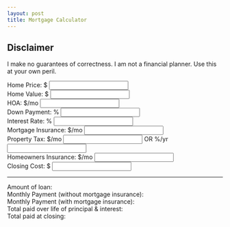 ```yaml
---
layout: post
title: Mortgage Calculator
---
```


## Disclaimer
I make no guarantees of correctness. I am not a financial planner. Use this at your own peril.

<label for="price">Home Price: $</label>
<input type="text" name="price" id="price-input">
<br>
<label for="home-value">Home Value: $</label>
<input type="text" name="home-value" id="home-value-input">
<span id='home-value-hint'></span>
<br>
<label for="HOA">HOA: $/mo</label>
<input type="text" name="hoa" id="hoa-input">
<br>
<label for="down-payment">Down Payment: %</label>
<input type="text" name="down-payment" id="down-payment-input">
<span id='down-payment-hint'></span>
<br>
<label for="interest-rate">Interest Rate: %</label>
<input type="text" name="interest-rate" id="interest-rate-input">
<br>
<label for="mortgage-insurance">Mortgage Insurance: $/mo</label>
<input type="text" name="mortgage-insurance" id="mortgage-insurance-input">
<br>
<label for="property-tax">Property Tax: $/mo</label>
<input type="text" name="property-tax-absolute" id="property-tax-absolute-input">
OR <label for="property-tax">%/yr</label>
<input type="text" name="property-tax-percentage" id="property-tax-percentage-input">
<span id='property-tax-percentage-hint'></span>
<br>
<label for="homeowners-insurance">Homeowners Insurance: $/mo</label>
<input type="text" name="homeowners-insurance" id="homeowners-insurance-input">
<br>
<label for="closing-cost">Closing Cost: $</label>
<input type="text" name="closing-cost" id="closing-cost-input">
<br>
<hr>

<div><span>Amount of loan: </span><span id="loan-amount-output"></span></div>
<div><span>Monthly Payment<span id="monthly-payment-without-pmi-span"> (without mortgage insurance)</span>: </span><span id="monthly-payment-output"></span></div>
<div id="monthly-payment-pmi-div"><span>Monthly Payment (with mortgage insurance): </span><span id="monthly-payment-pmi-output"></span></div>
<div><span>Total paid over life of principal & interest: </span><span id="lifetime-payment-output"></span></div>
<div><span>Total paid at closing: </span><span id="purchase-payment-output"></span></div>

<div id="schedule_viz">
  <svg id="schedule_svg"></svg>
</div>
<br>
<div id="cumulative_viz">
  <svg id="cumulative_svg"></svg>
</div>

<script src="https://d3js.org/d3.v6.min.js"></script>
<script src="{{ site.baseurl }}/assets/js/mortgage.js"></script>
